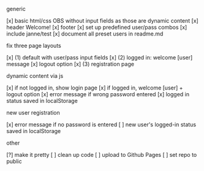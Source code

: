 generic

[x] basic html/css OBS without input fields as those are dynamic content
[x] header Welcome!
[x] footer
[x] set up predefined user/pass combos
[x] include janne/test
[x] document all preset users in readme.md


fix three page layouts

[x] (1) default with user/pass input fields
[x] (2) logged in: welcome [user] message 
[x] logout option
[x] (3) registration page


dynamic content via js

[x] if not logged in, show login page
[x] if logged in, welcome [user] + logout option
[x] error message if wrong password entered
[x] logged in status saved in localStorage


new user registration

[x] error message if no password is entered
[ ] new user's logged-in status saved in localStorage


other

[?] make it pretty
[ ] clean up code
[ ] upload to Github Pages
[ ] set repo to public